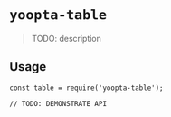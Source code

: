 # `yoopta-table`

> TODO: description

## Usage

```
const table = require('yoopta-table');

// TODO: DEMONSTRATE API
```
